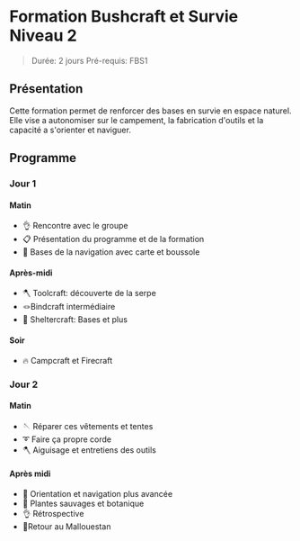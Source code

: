# Formation Bushcraft et Survie Niveau 2

> Durée: 2 jours
> Pré-requis: FBS1

## Présentation

Cette formation permet de renforcer des bases en survie en espace naturel. Elle vise a autonomiser sur le campement, la fabrication d'outils et la capacité a s'orienter et naviguer.

## Programme
### Jour 1
#### Matin
- 👌 Rencontre avec le groupe
- 📋 Présentation du programme et de la formation
- 🧭 Bases de la navigation avec carte et boussole
#### Après-midi
- 🪓 Toolcraft: découverte de la serpe 
- 🪢Bindcraft intermédiaire 
- 🪹 Sheltercraft: Bases et plus 
#### Soir
- 🔥 Campcraft et Firecraft

### Jour 2
#### Matin
- 🪡 Réparer ces vêtements et tentes
- ➰ Faire ça propre corde
- 🪓 Aiguisage et entretiens des outils
#### Après midi
- 🧭 Orientation et navigation plus avancée 
- 🍁 Plantes sauvages et botanique 
- 👌 Rétrospective
- 🚶Retour au Mallouestan 